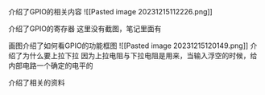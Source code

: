 介绍了GPIO的相关内容
![[Pasted image 20231215112226.png]]

介绍了GPIO的寄存器
这里没有截图，笔记里面有

画图介绍了如何看GPIO的功能框图
![[Pasted image 20231215120149.png]]
介绍了为什么要上拉下拉
	因为上拉电阻与下拉电阻是用来，当输入浮空的时候，给内部电路一个确定的电平的

介绍了相关的资料
